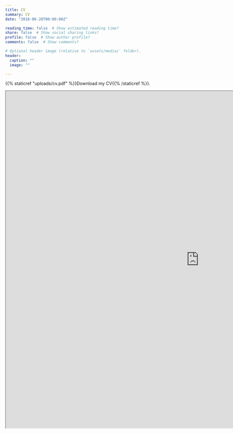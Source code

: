 ```yaml
---
title: CV
summary: CV
date: "2018-06-28T00:00:00Z"

reading_time: false  # Show estimated reading time?
share: false  # Show social sharing links?
profile: false  # Show author profile?
comments: false  # Show comments?

# Optional header image (relative to `assets/media/` folder).
header:
  caption: ""
  image: ""

---
```

 {{% staticref "uploads/cv.pdf" %}}Download my CV{{% /staticref %}}.

<iframe src="https://drive.google.com/file/d/1fpwMl_ecHHBU1OLcHXSygEmuS61zlQiP/preview" width="1240" height="1080" allow="autoplay"></iframe>
